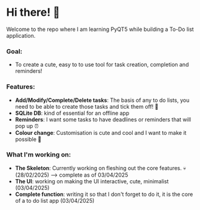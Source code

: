 # Hi there! :wave:

Welcome to the repo where I am learning PyQT5 while building a To-Do list application.

### Goal:
- To create a cute, easy to to use tool for task creation, completion and reminders!

### Features:
- **Add/Modify/Complete/Delete tasks**: The basis of any to do lists, you need to be able to create those tasks and tick them off! 📑
- **SQLite DB**: kind of essential for an offline app 
- **Reminders**: I want some tasks to have deadlines or reminders that will pop up ⏰
- **Colour change**: Customisation is cute and cool and I want to make it possible 🙂

### What I'm working on:
- **The Skeleton**: Currently working on fleshing out the core features. 💀 (28/02/2025) --> complete as of 03/04/2025
- **The UI**: working on making the UI interactive, cute, minimalist (03/04/2025)
- **Complete function**: writing it so that I don't forget to do it, it is the core of a to do list app (03/04/2025)

